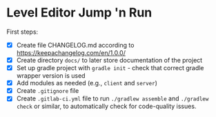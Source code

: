 # Level Editor Jump 'n Run

First steps:

- [x] Create file CHANGELOG.md according to https://keepachangelog.com/en/1.0.0/
- [x] Create directory `docs/` to later store documentation of the project
- [x] Set up gradle project with `gradle init` - check that correct gradle wrapper version is used
- [x] Add modules as needed (e.g., `client` and `server`)
- [x] Create `.gitignore` file
- [x] Create `.gitlab-ci.yml` file to run `./gradlew assemble` and `./gradlew check` or similar, to
  automatically check for code-quality issues.
